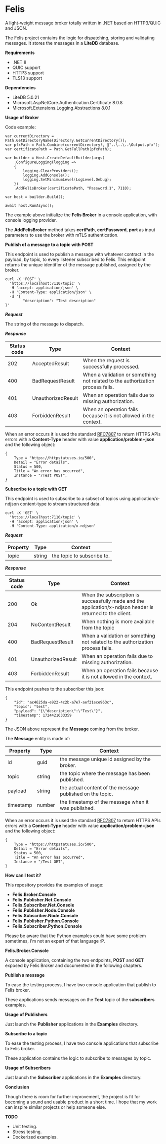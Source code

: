 # Felis
A light-weight message broker totally written in .NET based on HTTP3/QUIC and JSON.

The Felis project contains the logic for dispatching, storing and validating messages.
It stores the messages in a **LiteDB** database.

**Requirements**

- .NET 8
- QUIC support
- HTTP3 support
- TLS13 support

**Dependencies**

- LiteDB 5.0.21
- Microsoft.AspNetCore.Authentication.Certificate 8.0.8
- Microsoft.Extensions.Logging.Abstractions 8.0.1

**Usage of Broker**

Code example:

```
var currentDirectory = Path.GetDirectoryName(Directory.GetCurrentDirectory());
var pfxPath = Path.Combine(currentDirectory!, @"..\..\..\Output.pfx");
var certificatePath = Path.GetFullPath(pfxPath);

var builder = Host.CreateDefaultBuilder(args)
    .ConfigureLogging(logging =>
    {
        logging.ClearProviders();
        logging.AddConsole();
        logging.SetMinimumLevel(LogLevel.Debug);
    })
    .AddFelisBroker(certificatePath, "Password.1", 7110);

var host = builder.Build();

await host.RunAsync();
```
The example above initialize the **Felis Broker** in a console application, with console logging provider.

The **AddFelisBroker** method takes **certPath**, **certPassword**, **port** as input parameters to use the broker with mTLS authentication.

**Publish of a message to a topic with POST**

This endpoint is used to publish a message with whatever contract in the payload, by topic, to every listener subscribed to Felis.
This endpoint returns the unique identifier of the message published, assigned by the broker.

```
curl -X 'POST' \
  'https://localhost:7110/topic' \
  -H 'accept: application/json' \
  -H 'Content-Type: application/json' \
  -d '{
        "description": "Test description"
}'
```

***Request***

The string of the message to dispatch.

***Response***

Status code | Type | Context |
--- | --- | --- |
202 | AcceptedResult | When the request is successfully processed. |
400 | BadRequestResult | When a validation or something not related to the authorization process fails. |
401 | UnauthorizedResult | When an operation fails due to missing authorization. |
403 | ForbiddenResult | When an operation fails because it is not allowed in the context. |

When an error occurs it is used the standard [RFC7807](https://datatracker.ietf.org/doc/html/rfc7807) to return HTTPS APIs errors with a **Content-Type** header with value **application/problem+json** 
and the following object:

```
{
    Type = "https://httpstatuses.io/500",
    Detail = "Error details",
    Status = 500,
    Title = "An error has occurred",
    Instance = "/Test POST",
}
```

**Subscribe to a topic with GET**

This endpoint is used to subscribe to a subset of topics using application/x-ndjson content-type to stream structured data. 

```
curl -X 'GET' \
  'https://localhost:7110/topic' \
  -H 'accept: application/json' \
  -H 'Content-Type: application/x-ndjson'
```

***Request***

Property | Type | Context |
--- | --- | --- |
topic | string | the topic to subscribe to. |

***Response***

Status code | Type | Context                                                                                                       |
--- | --- |---------------------------------------------------------------------------------------------------------------|
200 | Ok | When the subscription is successfully made and the application/x-ndjson header is returned to the client. |
204 | NoContentResult | When nothing is more available from the topic |
400 | BadRequestResult | When a validation or something not related to the authorization process fails.                                |
401 | UnauthorizedResult | When an operation fails due to missing authorization.                                                         |
403 | ForbiddenResult | When an operation fails because it is not allowed in the context.                                             |

This endpoint pushes to the subscriber this json:

```
{
    "id": "ac4625da-e922-4c2b-a7e7-aef21ece963c",
    "topic": "test",
    "payload": "{\"description\":\"Test\"}",
    "timestamp": 1724421633359
}
```
The JSON above represent the **Message** coming from the broker.

The **Message** entity is made of:

Property | Type   | Context                                                   |
--- |--------|-----------------------------------------------------------|
id | guid   | the message unique id assigned by the broker.             |
topic | string | the topic where the message has been published.           |
payload | string | the actual content of the message published on the topic. |
timestamp | number | the timestamp of the message when it was published.       |

When an error occurs it is used the standard [RFC7807](https://datatracker.ietf.org/doc/html/rfc7807) to return HTTPS APIs errors with a **Content-Type** header with value **application/problem+json**
and the following object:

```
{
    Type = "https://httpstatuses.io/500",
    Detail = "Error details",
    Status = 500,
    Title = "An error has occurred",
    Instance = "/Test GET",
}
```

**How can I test it?**

This repository provides the examples of usage:

- **Felis.Broker.Console**
- **Felis.Publisher.Net.Console**
- **Felis.Subscriber.Net.Console**
- **Felis.Publisher.Node.Console**
- **Felis.Subscriber.Node.Console**
- **Felis.Publisher.Python.Console**
- **Felis.Subscriber.Python.Console**

Please be aware that the Python examples could have some problem sometimes, i'm not an expert of that language :P.

**Felis.Broker.Console**

A console application, containing the two endpoints, **POST** and **GET** exposed by Felis Broker and documented in the following chapters.

**Publish a message**

To ease the testing process, I have two console application that publish to Felis broker.

These applications sends messages on the **Test** topic of the **subscribers** examples.

**Usage of Publishers**

Just launch the **Publisher** applications in the **Examples** directory.

**Subscribe to a topic**

To ease the testing process, I have two console applications that subscribe to Felis broker.

These application contains the logic to subscribe to messages by topic.

**Usage of Subscribers**

Just launch the **Subscriber** applications in the **Examples** directory.

**Conclusion**

Though there is room for further improvement, the project is fit for becoming a sound and usable product in a short time. I hope that my work can inspire similar projects or help someone else.

**TODO**

- Unit testing.
- Stress testing.
- Dockerized examples.
